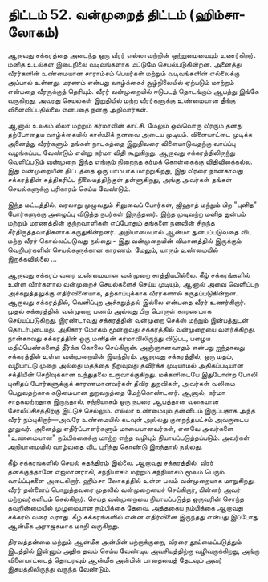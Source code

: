 # திட்டம் 52. வன்முறைத் திட்டம் (ஹிம்சா-லோகம்)

ஆறாவது சக்கரத்தை அடைந்த ஒரு வீரர் எல்லாவற்றின் ஒற்றுமையையும் உணர்கிறார். மனித உடல்கள் இடைநிலை வடிவங்களாக மட்டுமே செயல்படுகின்றன. அனைத்து வீரர்களின் உண்மையான சாராம்சம் பெயர்கள் மற்றும் வடிவங்களின் எல்லைக்கு அப்பால் உள்ளது. மரணம் என்பது வாழ்க்கைச் சூழ்நிலையில் ஏற்படும் மாற்றம் என்பதை வீரருக்குத் தெரியும். வீரர் வன்முறையில் ஈடுபடத் தொடங்கும் ஆபத்து இங்கே வருகிறது, அவரது செயல்கள் இறுதியில் மற்ற வீரர்களுக்கு உண்மையான தீங்கு விளைவிப்பதில்லை என்பதை நன்கு அறிவார்கள்.

ஆனால் உலகம் லீலா மற்றும் கர்மாவின் காட்சி. மேலும் ஒவ்வொரு வீரரும் தனது தற்போதைய வாழ்க்கையில் காஸ்மிக் நனவை அடைய முடியும். விளையாட்டை முடிக்க அனைத்து வீரர்களும் தங்கள் நாடகத்தை இறுதிவரை விளையாடுவதற்கு வாய்ப்பு வழங்கப்பட வேண்டும் என்று கர்மா விதி கூறுகிறது. ஆறாவது சக்கரத்திலிருந்து வெளிப்படும் வன்முறை இந்த எங்கும் நிறைந்த கர்மக் கொள்கைக்கு விதிவிலக்கல்ல. இது வன்முறையின் திட்டத்தை ஒரு பாம்பாக மாற்றுகிறது, இது வீரரை நான்காவது சக்கரத்தின் சுத்திகரிப்பு நிலையத்திற்குள் தள்ளுகிறது, அங்கு அவர்கள் தங்கள் செயல்களுக்கு பரிகாரம் செய்ய வேண்டும்.

இந்த மட்டத்தில், வரலாறு முழுவதும் சிலுவைப் போர்கள், ஜிஹாத் மற்றும் பிற "புனித" போர்களுக்கு அழைப்பு விடுத்த நபர்கள் இருந்தனர். இந்த முடிவற்ற மனித துன்பம் மற்றும் மரணத்தின் குற்றவாளிகள் எப்போதும் தங்களை நனவின் சிறந்த சீர்திருத்தவாதிகளாக கருதுகின்றனர். அறியாமையால் ஆன்மா துன்பப்படுவதை விட மற்ற வீரர் கொல்லப்படுவது நல்லது - இது வன்முறையின் விமானத்தில் இருக்கும் வெறியர்களின் செயல்களுக்கான காரணம். மேலும், யாரும் உண்மையில் இறக்கவில்லை ...

ஆறாவது சக்கரம் வரை உண்மையான வன்முறை சாத்தியமில்லை. கீழ் சக்கரங்களில் உள்ள வீரர்களால் வன்முறைச் செயல்களைச் செய்ய முடியும், ஆனால் அவை வெளிப்புற அச்சுறுத்தலுக்கு எதிர்வினையாக, தற்காப்புக்காக வீரர்களால் கருதப்படுகின்றன. ஆறாவது சக்கரத்தில், வெளிப்புற அச்சுறுத்தல் இல்லை என்பதை வீரர் உணர்கிறார். முதல் சக்கரத்தின் வன்முறை பணம் அல்லது பிற பொருள் காரணமாக செய்யப்படுகிறது. இரண்டாவது சக்கரத்தின் வன்முறை செக்ஸ் மற்றும் இன்பத்துடன் தொடர்புடையது. அதிகார மோகம் மூன்றாவது சக்கரத்தில் வன்முறையை வளர்க்கிறது. நான்காவது சக்கரத்தின் ஒரு மனிதன் கர்மாவிலிருந்து விடுபட, பழைய மதிப்பெண்களைத் தீர்க்க கொலை செய்கிறான். அஞ்ஞானவாதம் என்பது ஐந்தாவது சக்கரத்தில் உள்ள வன்முறையின் இயந்திரம். ஆறாவது சக்கரத்தில், ஒரு மதம், வழிபாட்டு முறை அல்லது மதத்தை நிறுவுவது தவிர்க்க முடியாமல் அதிகப்படியான சக்தியின் செறிவுக்கான உந்துதலை உருவாக்குகிறது. மக்களிடையே இதுபோன்ற போலி புனிதப் போர்களுக்குக் காரணமானவர்கள் தீவிர துறவிகள், அவர்கள் வலிமை பெறுவதற்காக கடுமையான துறவறத்தை மேற்கொண்டனர். ஆனால், கர்மா சாதகமற்றதாக இருந்தால், சந்நியாசம் ஒரு நபரை ஆபத்தான வகையான சோலிப்சிசத்திற்கு இட்டுச் செல்லும். எல்லா உண்மையும் தன்னிடம் இருப்பதாக அந்த வீரர் நம்புகிறார்—அவரே உண்மையில் கடவுள் அல்லது குறைந்தபட்சம் அவருடைய தூதுவர். அனைத்து எதிர்ப்பாளர்களும் மாயையானவர்கள், எனவே அவர்களை "உண்மையான" நம்பிக்கைக்கு மாற்ற எந்த வழியும் நியாயப்படுத்தப்படும். அவர்கள் அறியாமையில் வாழ்வதை விட புரிந்து கொண்டு இறந்தால் நல்லது.

கீழ் சக்கரங்களில் செயல் சுதந்திரம் இல்லை. ஆறாவது சக்கரத்தில், வீரர் தனக்குத்தானே எஜமானராகி, சந்நியாசம் மற்றும் சந்நியாசம் மூலம் பெரும் வாய்ப்புகளை அடைகிறார். ஹிம்சா லோகத்தில் உள்ள பலம் வன்முறையாக மாறுகிறது. வீரர் தன்னைப் பொறுத்தவரை முதலில் வன்முறையைச் செய்கிறார், பின்னர் அவர் மற்றவர்களிடம் செல்கிறார். செய்த வன்முறையை நியாயப்படுத்த ஒருவரின் சொந்த தவறின்மையில் முழுமையான நம்பிக்கை தேவை. அத்தகைய நம்பிக்கை ஆறாவது சக்கரம் வரை வராது. கீழ் சக்கரங்களில் என்ன எதிர்வினை இருந்தது என்பது இப்போது ஆன்மீக அராஜகமாக மாறி வருகிறது.

திரவத்தன்மை மற்றும் ஆன்மீக அன்பின் பற்றாக்குறை, வீரரை தூய்மைப்படுத்தும் இடத்தில் இன்னும் அதிக தவம் செய்ய வேண்டிய அவசியத்திற்கு வழிவகுக்கிறது, அங்கு விளையாட்டைத் தொடரவும் ஆன்மீக அன்பின் பாதையைத் தேடவும் அவர் இதயத்திலிருந்து வருந்த வேண்டும்.

